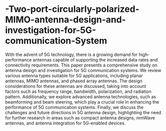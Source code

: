 # -Two-port-circularly-polarized-MIMO-antenna-design-and-investigation-for-5G-communication-System
With the advent of 5G technology, there is a growing demand for high-performance antennas capable of supporting the increased data rates and connectivity requirements. This paper presents a comprehensive study on antenna design and investigation for 5G communication systems. We review various antenna types suitable for 5G applications, including planar antennas, MIMO antennas, and phased array antennas. The design considerations for these antennas are discussed, taking into account factors such as frequency range, bandwidth, polarization, and radiation pattern. Additionally, we explore advanced antenna technologies, such as beamforming and beam steering, which play a crucial role in enhancing the performance of 5G communication systems. Finally, we discuss the challenges and future directions in 5G antenna design, highlighting the need for further research in areas such as compact antenna designs, mmWave antennas, and antenna integration for 5G-enabled devices.
